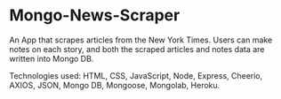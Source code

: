 # Mongo-News-Scraper

An App that scrapes articles from the New York Times. Users can make notes on each story, and both the scraped articles and notes data are written into Mongo DB.

Technologies used: HTML, CSS, JavaScript, Node, Express, Cheerio, AXIOS, JSON, Mongo DB, Mongoose, Mongolab, Heroku.